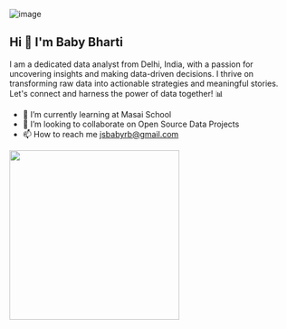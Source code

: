 ![image](https://github.com/BabyBharti/BabyBharti/assets/171811163/a1333add-436f-4e4f-a551-2cfe323d6d29)




## Hi 👋 I'm Baby Bharti

I am a dedicated data analyst from Delhi, India, with a passion for uncovering insights and making data-driven decisions. I thrive on transforming raw data into actionable strategies and meaningful stories. Let's connect and harness the power of data together! 📊

- 🌱 I’m currently learning at Masai School
- 👯 I’m looking to collaborate on Open Source Data Projects
- 📫 How to reach me jsbabyrb@gmail.com

<img src="https://github.com/BabyBharti/BabyBharti/assets/171811163/f58ceb03-6706-44b5-9857-446b730be068" width="300">


